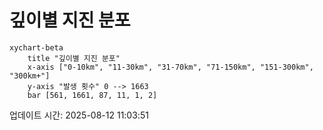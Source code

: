 # 깊이별 지진 분포

```mermaid
xychart-beta
    title "깊이별 지진 분포"
    x-axis ["0-10km", "11-30km", "31-70km", "71-150km", "151-300km", "300km+"]
    y-axis "발생 횟수" 0 --> 1663
    bar [561, 1661, 87, 11, 1, 2]
```

업데이트 시간: 2025-08-12 11:03:51
